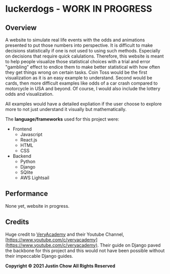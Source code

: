 # luckerdogs - WORK IN PROGRESS

## Overview

A website to simulate real life events with the odds and animations presented to put those numbers into perspective. It is difficult to make decisions statistically if one is not used to using such methods. Especially on decisions that require quick calulations. Therefore, this website is meant to help people visualize those statistical choices with a trial and error "gambling" effect to endice them to make better statistical with how often they get things wrong on certain tasks. Coin Toss would be the first visualization as it is an easy example to understand. Second would be cards, then more difficult examples like odds of a car crash compared to motorcycle in USA and beyond. Of course, I would also include the lottery odds and visualization. 

All examples would have a detailed expliation if the user choose to explore more to not just understand it visually but mathematically. 

The **language/frameworks** used for this project were:
- Frontend
    - Javascript
    - React.js
    - HTML
    - CSS
- Backend
    - Python
    - Django
    - SQlite
    - AWS Lightsail

## Performance

None yet, website in progress.

## Credits

Huge credit to [VeryAcademy](https://github.com/veryacademy) and their Youtube Channel, [https://www.youtube.com/c/veryacademy](https://www.youtube.com/c/veryacademy). Their guide on Django paved the backbone for this project and this would not have been possible without their impeccable Django guides.

**Copyright © 2021 Justin Chow All Rights Reserved**



